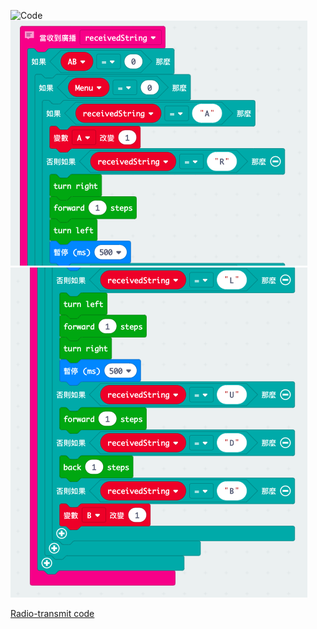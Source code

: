 ![Code](./RDG.png)  
![Code](./RDG-1.png)  
![Code](./RDG-2.png)  

[Radio-transmit code](https://makecode.microbit.org/_Rzpgc7KTv3U0)   
